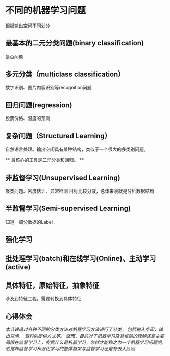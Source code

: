 # 不同的机器学习问题
根据输出空间不同划分
## 最基本的二元分类问题(binary classification)
是否问题
## 多元分类（multiclass classification）
数字识别、图片内容识别等recognition问题
## 回归问题(regression)
股票价格、温度的预测
## 复杂问题（Structured Learning）
自然语言处理。输出空间具有某种结构，类似于一个很大的多类别问题。

** 最核心的工具是二元分类和回归。 **
## 非监督学习(Unsupervised Learning)
聚类问题、密度估计、异常检测
目标比较分散，总体来说就是分析数据结构

## 半监督学习(Semi-supervised Learning)
知道一部分数据的Label。

## 强化学习

## 批处理学习(batch)和在线学习(Online)、主动学习(active)

## 具体特征，原始特征，抽象特征
涉及到特征工程，需要转换到具体特征

## 心得体会
*本节课通过各种不同的分类方法对机器学习方法进行了分类， 包括输入空间，输出空间， 资料的提供方式等。 然而，目前对于机器学习及其框架的理解还是主要局限在监督学习上，究竟什么是机器学习，怎样才能称之为一个机器学习问题呢，感觉非监督学习和强化学习的整体框架与监督学习还是有很大区别*
